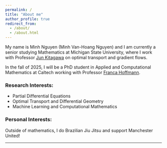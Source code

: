 ```yaml
---
permalink: /
title: "About me"
author_profile: true
redirect_from: 
  - /about/
  - /about.html
---
```


My name is Minh Nguyen (Minh Van-Hoang Nguyen) and I am currently a senior studying Mathematics at Michigan State University, where I work with Professor [Jun Kitagawa](https://users.math.msu.edu/users/jun/) on optimal transport and gradient flows. 

In the fall of 2025, I will be a PhD student in Applied and Computational Mathematics at Caltech working with Professor [Franca Hoffmann](https://www.eas.caltech.edu/people/franca-hoffmann).

### Research Interests: 
- Partial Differential Equations
- Optimal Transport and Differential Geometry
- Machine Learning and Computational Mathematics

### Personal Interests: 
Outside of mathematics, I do Brazilian Jiu Jitsu  and support Manchester United!

---
<script type="text/javascript" id="mmvst_globe" src="//mapmyvisitors.com/globe.js?d=Ceg-UwgcaLaizijCmYAS6xNnxttbdlSepmriZ8cfBM8"></script>
